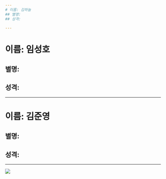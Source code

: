 ```yaml
---
# 이름: 김하늘
## 별명:
## 성격:

---
```

# 이름: 임성호
## 별명:
## 성격:

---
# 이름: 김준영
## 별명:
## 성격:

---
<img src=http://pds.joins.com/news/component/htmlphoto_mmdata/201810/03/797cb2a4-5b62-4f20-b5dd-4f72113920b6.jpg></img>
